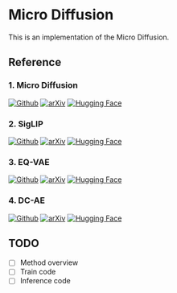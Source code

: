 # Micro Diffusion

This is an implementation of the Micro Diffusion.

## Reference

### 1. Micro Diffusion
[![Github](https://img.shields.io/badge/github-8A2BE2)](https://github.com/SonyResearch/micro_diffusion)
[![arXiv](https://img.shields.io/badge/arXiv-2407.15811-b31b1b.svg)](https://arxiv.org/pdf/2407.15811)
[![Hugging Face](https://img.shields.io/badge/🤗%20Huggingface-Model-yellow)](https://huggingface.co/VSehwag24/MicroDiT)

### 2. SigLIP
[![Github](https://img.shields.io/badge/github-8A2BE2)](https://github.com/google-research/big_vision/blob/main/big_vision/configs/proj/image_text/README_siglip2.md)
[![arXiv](https://img.shields.io/badge/arXiv-2502.14786-b31b1b.svg)](https://arxiv.org/pdf/2502.14786)
[![Hugging Face](https://img.shields.io/badge/🤗%20Huggingface-Model-yellow)](https://huggingface.co/google/siglip2-base-patch16-512)

### 3. EQ-VAE
[![Github](https://img.shields.io/badge/github-8A2BE2)](https://github.com/zelaki/eqvae)
[![arXiv](https://img.shields.io/badge/arXiv-2502.09509-b31b1b.svg)](https://arxiv.org/pdf/2502.09509)
[![Hugging Face](https://img.shields.io/badge/🤗%20Huggingface-Model-yellow)](https://huggingface.co/zelaki/eq-vae-ema)

### 4. DC-AE
[![Github](https://img.shields.io/badge/github-8A2BE2)](https://github.com/mit-han-lab/efficientvit)
[![arXiv](https://img.shields.io/badge/arXiv-2410.10733-b31b1b.svg)](https://arxiv.org/pdf/2410.10733)
[![Hugging Face](https://img.shields.io/badge/🤗%20Huggingface-Model-yellow)](https://huggingface.co/collections/mit-han-lab/dc-ae-670085b9400ad7197bb1009b)

## TODO
- [ ] Method overview
- [ ] Train code
- [ ] Inference code